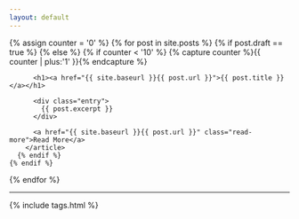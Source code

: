 ```yaml
---
layout: default
---
```


<div class="posts">
  {% assign counter = '0' %}
  {% for post in site.posts %}
    {% if post.draft == true %}
    {% else %}
      {% if counter < '10' %}
        {% capture counter %}{{ counter | plus:'1' }}{% endcapture %}
        <article class="post">

          <h1><a href="{{ site.baseurl }}{{ post.url }}">{{ post.title }}</a></h1>

          <div class="entry">
            {{ post.excerpt }}
          </div>

          <a href="{{ site.baseurl }}{{ post.url }}" class="read-more">Read More</a>
        </article>
      {% endif %}
    {% endif %}
  {% endfor %}
</div>

<hr>

{% include tags.html %}
